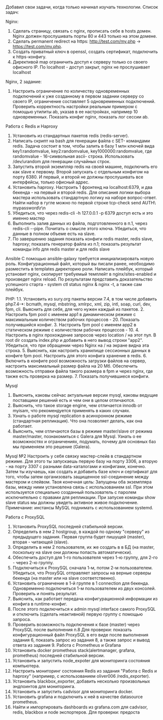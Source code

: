 Добавил свои задачи, когда только начинал изучать технологии.
Список задач:

Nginx:
1. Сделать страницу, связать с nginx, прописать себе в hosts домен. Nginx должен прослушивать порты 80 и 443 только на
этом домене.
2. Сделать permanent redirect на https: http://test.com/my.php -> https://test.com/my.php.
3. Создать приватный ключ в openssl, создать сертификат, подключить к https-конфигу.
4. Директивой map ограничить доступ к серверу только со своего офисного IP. По localhost - доступ закрыт, nginx не
прослушивает localhost

Nginx, 2 задание:
1. Настроить ограничение по количеству одновременных подключений к уже созданному в первом задании серверу со
своего IP, ограничение составляет 5 одновременных подключений. Проверить корректность настройки реальным
примером с помощью утилиты ab, указав в ее настройках, например 10 одновременных. Показать конфиг nginx, показать
лог сессии ab.

Работа с Redis и Haproxy
1. Установить из стандартных пакетов redis (redis-server).
2. Написать скрипт на bash для генерации файла с SET- командами redis. Задача состоит в том, чтобы залить в базу 1 млн
ключей вида key1:randomvalue, key2:randomvalue, key1000000:randomvalue, где randomvalue - 16-символьная ascii-
строка. Использовать /dev/urandom для генерации случайных строк.
3. Запустить второй экземпляр redis на своей машине, подключить его как slave к первому. Второй запускать с отдельным
конфигом на порту 6380. И первый, и второй не должны прослушивать все интерфейсы, только офисный адрес.
4. Установить haproxy. Настроить 1 фронтенд на localhost:6379, и два бекенда - на первый и второй redis. Для описания
логики выбора мастера использовать стандартную логику на наборе вопрос-ответ. Найти набор в гугле можно по первой
строке tcp-check send AUTH\ mypassword\r\n
5. Убедиться, что через redis-cli -h 127.0.0.1 -p 6379 доступ есть и это именно мастер
6. Выполнить залив данных из файла, подготовленного в п.1, через redis-cli --pipe. Почитать о смысле этого ключа.
Убедиться, что данные в полном объеме есть на slave.
7. По завершению задания показать конфиги redis master, redis slave, haproxy; показать генератор файла из п.1; показать
результат команды info для redis master и для redis slave


Ansible
С помощью ansible-galaxy требуется инициализировать новую роль. Конфигурационный файл, который вы писали ранее,
необходимо разместить в templates директорию роли. Написать плейбук, который установит nginx, скопирует требуемый
темплейт в nginx/sites-enabled и произведет nginx reload. По результатам представить доказательство успешного старта - system
ctl status nginx & nginx -t, а также сам плейбук.


PHP:
1.1. Установить из sury.org пакеты версии 7.4, в том числе добавить php7.4-*: bcmath, mysql, mbstring, xmlrpc, xml, zip, intl,
soap, curl, dev, fpm, cli. Выяснить для себя, для чего нужен каждый из пакетов.
2. Настроить fpm pool c именем app1 в динамическом режиме с максимальным количеством рабочих процессов - 20.
Показать получившийся конфиг.
3. Настроить fpm pool c именем app2 в статическом режиме с количеством рабочих процессов - 10.
4. Настроить в nginx прохождение запросов через location / на этот пул. В root dir создать index.php и добавить в него
вывод строки "app2". Убедиться, что при обращении через Nginx на / на экране видна эта строка.
5. Выяснить, как настроить хранилище сессионных данных в конфиге fpm pool. Настроить для этого конфига хранение в
redis.
6. Включить в конфиге pool возможность загрузки файлов на сервер, настроить максимальный размер файла на 20 Мб.
Обеспечить возможность отправки файла такого размера в fpm и через nginx, где также есть проверка на размер.
7. Показать получившиеся конфиги.


Mysql
1. Выяснить, каковы сейчас актуальные версии mysql, каковы ведущие поставщики решений есть и чем они в целом
отличаются.
2. Выяснить, что такое storage engine, чем отличается innodb от myisam, что рекомендуется применять в каких случаях.
3. Узнать о работе mysql replication в асинхронном режиме (стандартная репликация). Что она позволяет делать, как она
работает.
4. Выяснить, чем отличаются базы в режиме master/slave от режима master/master, познакомиться с Galera для Mysql.
Узнать о ее возможностях и ограничениях, подумать, почему для основных баз мы применяем это решение (Galera).


Mysql №2
Настроить у себя связку мастер-слейв в стандартном режиме. Для этого ты запускаешь первую базу на порту 3306, а вторую -
на порту 3307 с разными data-каталогами и конфигами, конечно. Затем ты изучаешь, как создать и добавить базе ключ и
сертификат для того, чтобы затем организовать защищенное ssl-соединение между мастером и слейвом.
Твоя конечная цель:
Запущены оба экземпляра базы, между ними установлена связь с использованием ssl. При этом используется специально
созданный пользователь с паролем исключительно с правами для репликации. При запуске команды show slave status мы
должны увидеть активное живое подключение.
Примечание: инстансы MySQL поднимать с использованием systemd.


Работа с ProxySQL
1. Установить ProxySQL последней стабильной версии.
2. Определить в нем 2 hostgroup, в каждой по одному "серверу" из предыдущего задания. Первая группа будет пишущей
(master), вторая - читающей (slave).
3. Определить в нем 2 пользователя, их же создать в в БД (на master, поскольку на slave они должны попасть
автоматически).
4. Обеспечить доступ для 1-го пользователя через 1-ю группу, для 2-го - через 2-ю группу.
5. Подключиться к ProxySQL сначала 1-м, потом 2-м пользователем. Убедиться, что ProxySQL отправляет запросы на
верные серверы бекенда (на master или на slave соответственно).
6. Установить ограничение в 1-й группе в 1 connection для бекенда. Одновременно подключиться 1-м пользователем из
двух консолей. Проверить и понять результат.
7. Выяснить, как работает передача конфигурационной информации из конфига в runtime-конфиг.
8. После этого подключиться к admin mysql interface самого ProxySQL и отключить (сделать неактивной) первую группу с
помощью запроса.
9. Проверить возможность подключения к базе (master) через ProxySQL после выполнения п.8
Для проверки: показать конфигурационный файл ProxySQL в его виде после выполнения задания 6, показать запрос из задания
8, а также запрос и вывод ответа из задания 9.
Работа с Prometheus и Grafana
1. Установить docker prometheus stack(alertmanager, grafana, prometheus) последней стабильной версии.
2. Установить и запустить node_expoter для мониторинга состояния компьютера.
3. Настроить мониторинг состояния Redis из задания "Работа с Redis и haproxy" (например, с использованием oliver006
/redis_exporter).
4. Установить blackbox_exporter, добавить несколько произвольных эндпоинтов для мониторинга.
5. Установить и запустить cadvisor для мониторинга docker.
6. Установить grafana и подключить к ней в качестве datasource prometheus.
7. Найти и импортировать dashboards из grafana.com для cadvisor, redis, blackbox и node экспортеров.
Для проверки: предоста
